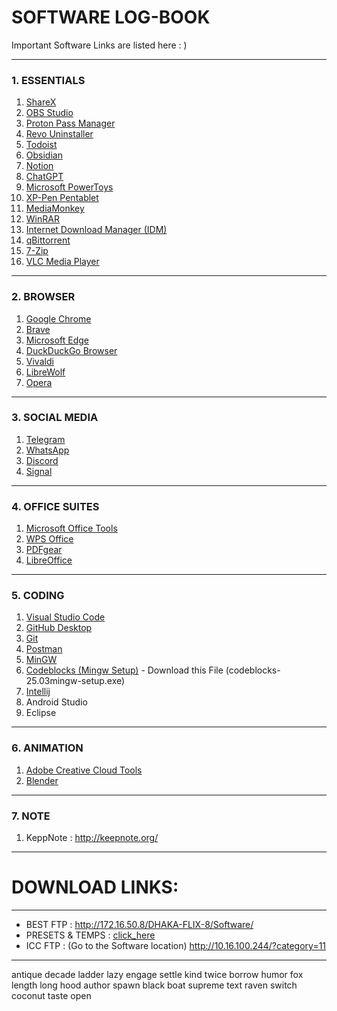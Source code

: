 

# SOFTWARE LOG-BOOK
Important Software Links are listed here : )

---

### 1. ESSENTIALS

1. [ShareX](https://getsharex.com/downloads)
2. [OBS Studio](https://obsproject.com/download)
3. [Proton Pass Manager](https://proton.me/pass/download/windows)
4. [Revo Uninstaller](https://www.revouninstaller.com/revo-uninstaller-free-download/)
5. [Todoist](https://www.todoist.com/downloads/windows)
6. [Obsidian](https://obsidian.md/download)
7. [Notion](https://www.notion.com/desktop)
8. [ChatGPT](https://openai.com/chatgpt/desktop/)
9. [Microsoft PowerToys](https://apps.microsoft.com/detail/xp89dcgq3k6vld?gl=US&hl=en-US)
10. [XP-Pen Pentablet](https://www.xp-pen.com/download)
11. [MediaMonkey](https://www.mediamonkey.com/download)
12. [WinRAR](https://www.win-rar.com/download.html?L=0)
13. [Internet Download Manager (IDM)](https://www.internetdownloadmanager.com/download.html)
14. [qBittorrent](https://www.qbittorrent.org/download)
15. [7-Zip](https://www.7-zip.org/download.html)
16. [VLC Media Player](https://www.videolan.org/vlc/)

---

### 2. BROWSER

1. [Google Chrome](https://www.google.com/chrome/)
2. [Brave](https://brave.com/download/)
3. [Microsoft Edge](https://www.microsoft.com/edge)
4. [DuckDuckGo Browser](https://duckduckgo.com/app)
5. [Vivaldi](https://vivaldi.com/download/)
6. [LibreWolf](https://librewolf.net/installation/windows/)
7. [Opera](https://www.opera.com/download)

---

### 3. SOCIAL MEDIA

1. [Telegram](https://desktop.telegram.org/)
2. [WhatsApp](https://www.whatsapp.com/download)
3. [Discord](https://discord.com/download)
4. [Signal](https://signal.org/download/)

---

### 4. OFFICE SUITES

1. [Microsoft Office Tools](https://www.microsoft.com/microsoft-365/get-started-with-office-2021)
2. [WPS Office](https://www.wps.com/download/)
3. [PDFgear](https://www.pdfgear.com/download.htm)
4. [LibreOffice](https://www.libreoffice.org/download/download/)

---

### 5. CODING

1. [Visual Studio Code](https://code.visualstudio.com/Download)
2. [GitHub Desktop](https://desktop.github.com/)
3. [Git](https://git-scm.com/downloads)
4. [Postman](https://www.postman.com/downloads/)
5. [MinGW](https://sourceforge.net/projects/mingw/)
6. [Codeblocks (Mingw Setup)](https://www.codeblocks.org/downloads/binaries/) - Download this File (codeblocks-25.03mingw-setup.exe)
7. [Intellij](https://www.jetbrains.com/idea/download/?section=windows)
8. Android Studio
9. Eclipse 

---

### 6. ANIMATION

1. [Adobe Creative Cloud Tools](http://172.16.50.8/DHAKA-FLIX-8/Software/Adobe%20Collection%20%26%20Plugins%20%28Windows%29/Adobe%20Creative%20Cloud%20Collection%202024%20v04.12.2023%20Pre-Activated%20%2864bit%29/)
2. [Blender](https://www.blender.org/download/)

---

### 7. NOTE

1. KeppNote : http://keepnote.org/


---


# DOWNLOAD LINKS:
---

- BEST FTP : http://172.16.50.8/DHAKA-FLIX-8/Software/
- PRESETS & TEMPS : [click_here](https://github.com/hasankaif/-Software/tree/main/(%20P%20R%20E%20S%20E%20T%20S%20%20%20%26%20%20T%20E%20M%20P%20L%20A%20T%20E%20S%20))
- ICC FTP : (Go to the Software location) http://10.16.100.244/?category=11



---


antique decade ladder lazy engage settle kind twice borrow humor fox length long hood author spawn black boat supreme text raven switch coconut taste open


